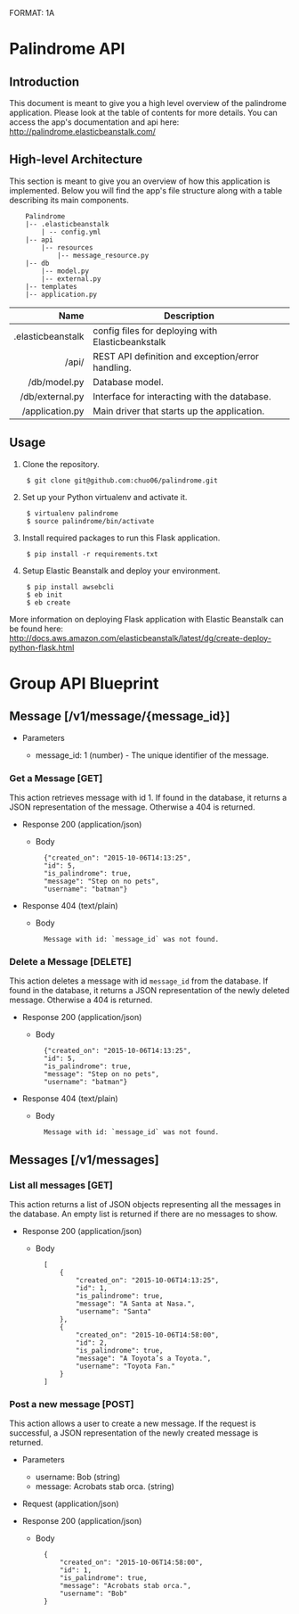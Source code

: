 FORMAT: 1A

# Palindrome API

## Introduction
This document is meant to give you a high level overview of the palindrome application. Please look at the table of contents for more details. You can access the app's documentation and api here: http://palindrome.elasticbeanstalk.com/

## High-level Architecture
This section is meant to give you an overview of how this application is implemented. Below you will find the app's file structure along with a table describing its main components.

        Palindrome
        |-- .elasticbeanstalk
            | -- config.yml
        |-- api
            |-- resources
                |-- message_resource.py
        |-- db
            |-- model.py
            |-- external.py
        |-- templates
        |-- application.py


Name | Description
-----:| -------------
 .elasticbeanstalk | config files for deploying with Elasticbeankstalk
/api/ | REST API definition and exception/error handling.
/db/model.py | Database model.
/db/external.py | Interface for interacting with the database.
/application.py | Main driver that starts up the application.


## Usage

1. Clone the repository.

        $ git clone git@github.com:chuo06/palindrome.git
2. Set up your Python virtualenv and activate it.

        $ virtualenv palindrome
        $ source palindrome/bin/activate

3. Install required packages to run this Flask application.

        $ pip install -r requirements.txt
4. Setup Elastic Beanstalk and deploy your environment.

        $ pip install awsebcli
        $ eb init
        $ eb create

More information on deploying Flask application with Elastic Beanstalk can be found here:
http://docs.aws.amazon.com/elasticbeanstalk/latest/dg/create-deploy-python-flask.html



# Group API Blueprint

## Message [/v1/message/{message_id}]

+ Parameters

    + message_id: 1 (number) - The unique identifier of the message.


### Get a Message [GET]
This action retrieves message with id 1. If found in the database, it returns a JSON representation of the message. Otherwise a 404 is returned.

+ Response 200 (application/json)

    + Body

            {"created_on": "2015-10-06T14:13:25",
            "id": 5,
            "is_palindrome": true,
            "message": "Step on no pets",
            "username": "batman"}

+ Response 404 (text/plain)

    + Body

            Message with id: `message_id` was not found.

### Delete a Message [DELETE]
This action deletes a message with id `message_id` from the database. If found in the database, it returns a JSON representation of the newly deleted message. Otherwise a 404 is returned.

+ Response 200 (application/json)

    + Body

            {"created_on": "2015-10-06T14:13:25",
            "id": 5,
            "is_palindrome": true,
            "message": "Step on no pets",
            "username": "batman"}

+ Response 404 (text/plain)

    + Body

            Message with id: `message_id` was not found.


## Messages [/v1/messages]

### List all messages [GET]
This action returns a list of JSON objects representing all the messages in the database. An empty list is returned if there are no messages to show.

+ Response 200 (application/json)

    + Body

            [
                {
                    "created_on": "2015-10-06T14:13:25",
                    "id": 1,
                    "is_palindrome": true,
                    "message": "A Santa at Nasa.",
                    "username": "Santa"
                },
                {
                    "created_on": "2015-10-06T14:58:00",
                    "id": 2,
                    "is_palindrome": true,
                    "message": "A Toyota’s a Toyota.",
                    "username": "Toyota Fan."
                }
            ]


### Post a new message [POST]
This action allows a user to create a new message. If the request is successful, a JSON representation of the newly created message is returned.

+ Parameters

    + username: Bob (string)
    + message: Acrobats stab orca. (string)

+ Request (application/json)

+ Response 200 (application/json)

    + Body

            {
                "created_on": "2015-10-06T14:58:00",
                "id": 1,
                "is_palindrome": true,
                "message": "Acrobats stab orca.",
                "username": "Bob"
            }
